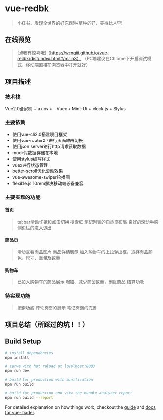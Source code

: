 # vue-redbk

> 小红书，发现全世界的好东西!种草种的好，美得比人早!

## 在线预览

>[点我有惊喜哦]（https://wenqiii.github.io/vue-redbk/dist/index.html#/main3）
>（PC端建议在Chrome下开启调试模式，移动端直接在浏览器中打开就好）

## 项目描述
### 技术栈
Vue2.0全家桶 + axios +　Vuex + Mint-Ui + Mock.js + Stylus
### 主要依赖
* 使用vue-cli2.0搭建项目框架
* 使用vue-router2.7进行页面路由切换
* 使用json server进行http请求获取数据
* mock假数据存储在本地
* 使用stylus编写样式
* vuex进行状态管理
* better-scroll优化滚动效果
* vue-awesome-swiper轮播图
* flexible.js 10rem解决移动端设备兼容
### 主要实现的功能
#### 首页
>tabbar滑动切换和点击切换
>搜索框
>笔记列表的自适应布局
>良好的滚动手感
>侧边栏的进入退出
#### 商品页
>滑动查看商品图片
>商品详情展示
>加入购物车的上拉弹出框，选择商品颜色、尺寸、重量及数量
#### 购物车
>已加入购物车的商品展示
>增加、减少商品数量，删除商品
>结算功能
### 待实现功能
>搜索功能
>评论页面的展示
>笔记页面的完善
## 项目总结（所踩过的坑！！）

## Build Setup

``` bash
# install dependencies
npm install

# serve with hot reload at localhost:8080
npm run dev

# build for production with minification
npm run build

# build for production and view the bundle analyzer report
npm run build --report
```

For detailed explanation on how things work, checkout the [guide](http://vuejs-templates.github.io/webpack/) and [docs for vue-loader](http://vuejs.github.io/vue-loader).
